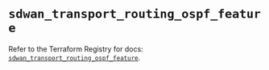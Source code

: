 # `sdwan_transport_routing_ospf_feature`

Refer to the Terraform Registry for docs: [`sdwan_transport_routing_ospf_feature`](https://registry.terraform.io/providers/ciscodevnet/sdwan/0.8.0/docs/resources/transport_routing_ospf_feature).
